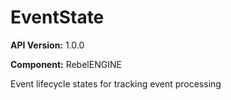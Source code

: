 # EventState

**API Version:** 1.0.0

**Component:** RebelENGINE

Event lifecycle states for tracking event processing

